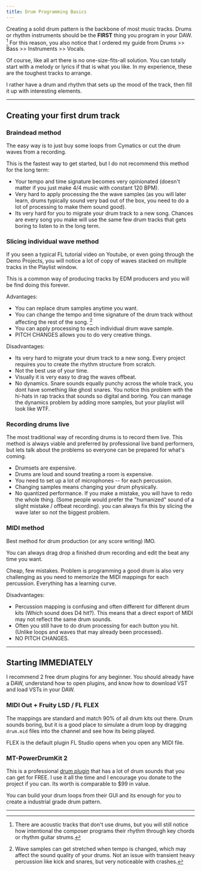 ```yaml
---
title: Drum Programming Basics
---
```


Creating a solid drum pattern is the backbone of most music tracks. Drums or rhythm instruments should be the **FIRST** thing you program in your DAW. [^1] For this reason, you also notice that I ordered my guide from Drums >> Bass >> Instruments >> Vocals. 

[^1]: There are acoustic tracks that don't use drums, but you will still notice how intentional the composer programs their rhythm through key chords or rhythm guitar strums. 

Of course, like all art there is no one-size-fits-all solution. You can totally start with a melody or lyrics if that is what you like. In my experience, these are the toughest tracks to arrange. 

I rather have a drum and rhythm that sets up the mood of the track, then fill it up with interesting elements.

---
## Creating your first drum track
### Braindead method
The easy way is to just buy some loops from Cymatics or cut the drum waves from a recording. 

This is the fastest way to get started, but I do not recommend this method for the long term: 

- Your tempo and time signature becomes very opinionated (doesn't matter if you just make 4/4 music with constant 120 BPM). 
- Very hard to apply processing the the wave samples (as you will later learn, drums typically sound very bad out of the box, you need to do a lot of processing to make them sound good).
- Its very hard for you to migrate your drum track to a new song. Chances are every song you make will use the same few drum tracks that gets boring to listen to in the long term.

### Slicing individual wave method
If you seen a typical FL tutorial video on Youtube, or even going through the Demo Projects, you will notice a lot of copy of waves stacked on multiple tracks in the Playlist window. 

This is a common way of producing tracks by EDM producers and you will be find doing this forever. 

Advantages:
- You can replace drum samples anytime you want. 
- You can change the tempo and time signature of the drum track without affecting the rest of the song. [^2]
- You can apply processing to each individual drum wave sample.
- PITCH CHANGES allows you to do very creative things. 

[^2]: Wave samples can get stretched when tempo is changed, which may affect the sound quality of your drums. Not an issue with transient heavy percussion like kick and snares, but very noticeable with crashes. 

Disadvantages:
- Its very hard to migrate your drum track to a new song. Every project requires you to create the rhythm structure from scratch.
- Not the best use of your time. 
- Visually it is very easy to drag the waves offbeat. 
- No dynamics. Snare sounds equally punchy across the whole track, you dont have something like ghost snares. You notice this problem with the hi-hats in rap tracks that sounds so digital and boring. You can manage the dynamics problem by adding more samples, but your playlist will look like WTF. 

### Recording drums live
The most traditional way of recording drums is to record them live. This method is always viable and preferred by professional live band performers, but lets talk about the problems so everyone can be prepared for what's coming. 

- Drumsets are expensive. 
- Drums are loud and sound treating a room is expensive. 
- You need to set up a lot of microphones -- for each percussion. 
- Changing samples means changing your drum physically. 
- No quantized performance. If you make a mistake, you will have to redo the whole thing. (Some people would prefer the "humanized" sound of a slight mistake / offbeat recording). you can always fix this by slicing the wave later so not the biggest problem. 

### MIDI method
Best method for drum production (or any score writing) IMO. 

You can always drag drop a finished drum recording and edit the beat any time you want. 

Cheap, few mistakes. Problem is programming a good drum is also very challenging as you need to memorize the MIDI mappings for each percussion. Everything has a learning curve. 

Disadvantages:
- Percussion mapping is confusing and often different for different drum kits (Which sound does D4 hit?). This means that a direct export of MIDI may not reflect the same drum sounds. 
- Often you still have to do drum processing for each button you hit. (Unlike loops and waves that may already been processed). 
- NO PITCH CHANGES.

---

## Starting IMMEDIATELY
I recommend 2 free drum plugins for any beginner. You should already have a DAW, understand how to open plugins, and know how to download VST and load VSTs in your DAW.  

### MIDI Out + Fruity LSD / FL FLEX
The mappings are standard and match 90% of all drum kits out there. Drum sounds boring, but it is a good place to simulate a drum loop by dragging `drum.mid` files into the channel and see how its being played. 

FLEX is the default plugin FL Studio opens when you open any MIDI file. 


### MT-PowerDrumKit 2 
This is a professional [drum plugin](https://www.powerdrumkit.com/download76187.php) that has a lot of drum sounds that you can get for FREE. I use it all the time and I encourage you donate to the project if you can. Its worth is comparable to $99 in value. 

You can build your drum loops from their GUI and its enough for you to create a industrial grade drum pattern. 

---

